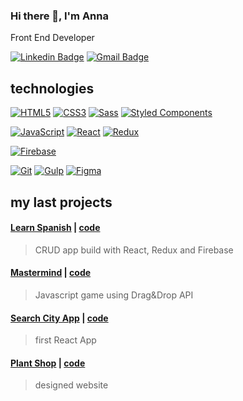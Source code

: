 ### Hi there 👋, I'm Anna
Front End Developer

[![Linkedin Badge](https://img.shields.io/badge/-LinkedIn-blue?style=flat-square&logo=Linkedin&logoColor=white&link=https://www.linkedin.com/in/anna-kotowicz-53692319b/)](https://www.linkedin.com/in/anna-kotowicz-53692319b/)
[![Gmail Badge](https://img.shields.io/badge/-Gmail-c14438?style=flat-square&logo=Gmail&logoColor=white&link=mailto:anna.julia.kotowicz@gmail.com)](mailto:anna.julia.kotowicz@gmail.com)

## technologies

[![HTML5](https://img.shields.io/badge/-HTML5-E34F26?style=flat-square&logo=html5&logoColor=white)](https://github.com/kodowicz/kodowicz)
[![CSS3](https://img.shields.io/badge/-CSS3-1572B6?style=flat-square&logo=css3)](https://github.com/kodowicz/kodowicz)
[![Sass](https://img.shields.io/badge/-Sass-bf4080?style=flat-square&logo=Sass&logoColor=white)](https://sass-lang.com/)
[![Styled Components](https://img.shields.io/badge/-StyledComponents-795548?style=flat-square&logo=Styled-Components&logoColor=white)](https://styled-components.com/)

[![JavaScript](https://img.shields.io/badge/-JavaScript-ffca28?style=flat-square&logo=javascript&logoColor=white)](https://github.com/kodowicz/kodowicz)
[![React](https://img.shields.io/badge/-React-61dafb?style=flat-square&logo=react&logoColor=white)](https://en.reactjs.org/)
[![Redux](https://img.shields.io/badge/-Redux-764abc?style=flat-square&logo=Redux&logoColor=white)](https://https://redux.js.org/)

[![Firebase](https://img.shields.io/badge/-Firebase-ffca28?style=flat-square&logo=Firebase&logoColor=white)](https://firebase.google.com/)

[![Git](https://img.shields.io/badge/-Git-f05032?style=flat-square&logo=git&logoColor=white)](https://github.com/kodowicz/kodowicz)
[![Gulp](https://img.shields.io/badge/-Gulp-cf4647?style=flat-square&logo=gulp&logoColor=white)](https://gulpjs.com/)
[![Figma](https://img.shields.io/badge/-Figma-8c8c8c?style=flat-square&logo=Figma&logoColor=white)](https://figma.com/)

## my last projects

#### [Learn Spanish](https://learn-spanish.web.app/) | [code](https://github.com/kodowicz/learn-spanish) 
> CRUD app build with React, Redux and Firebase

#### [Mastermind](https://kodowicz.github.io/mastermind/) | [code](https://github.com/kodowicz/mastermind) 
> Javascript game using Drag&Drop API

#### [Search City App](https://kodowicz.github.io/search-app/) | [code](https://github.com/kodowicz/search-app) 
> first React App

#### [Plant Shop](https://kodowicz.github.io/plant-shop/) | [code](https://github.com/kodowicz/plant-shop) 
> designed website
